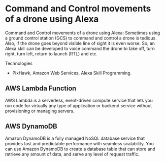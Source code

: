 
# Command and Control movements of a drone using Alexa


Command and Control movements of a drone using Alexa: Sometimes using a ground control station (GCS) to command and control a drone is tedious. Also, if the drone goes beyond visible line of sight it is even worse. So, an Alexa skill can be developed to voice command the drone to take off, turn right, turn left, return to launch (RTL) and etc.

Technologies

- PixHawk, Amazon Web Services, Alexa Skill Programming.
## AWS Lambda Function

AWS Lambda is a serverless, event-driven compute service that lets you run code for virtually any type of application or backend service without provisioning or managing servers. 


## AWS DynamoDB
Amazon DynamoDB is a fully managed NoSQL database service that provides fast and predictable performance with seamless scalability. You can use Amazon DynamoDB to create a database table that can store and retrieve any amount of data, and serve any level of request traffic.

